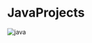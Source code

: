 # JavaProjects
![java](https://user-images.githubusercontent.com/79266988/131861669-5e51bb25-90c2-46b6-9c28-2e1f18219eb4.png)
